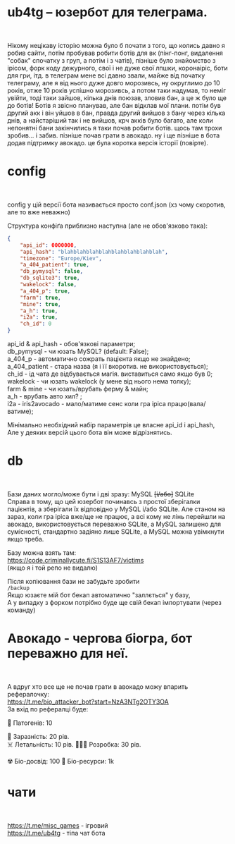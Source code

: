 # ub4tg – юзербот для телеграма.
<br/>

Нікому нецікаву історію можна було б почати з того, що колись давно я робив сайти, потім пробував робити ботів для вк (пінг-понг, видалення "собак" спочатку з груп, а потім і з чатів), пізніше було знайомство з ірісом, форк коду дежурного, свої і не дуже свої лпшки, коронаіріс, боти для гри, ітд. в телеграм мене всі давно звали, майже від початку телеграму, але я від нього дуже довго морозивсь, ну округлимо до 10 років, отже 10 років успішно морозивсь, а потом таки надумав, то неміг увійти, тоді таки зайшов, кілька днів поюзав, зловив бан, а це ж було ще до ботів! Ботів я звісно планував, але бан відклав мої плани. потім був другий акк і він уйшов в бан, правда другий вийшов з бану через кілька днів, а найстаріший так і не вийшов, крч акків було багато, але коли непонятні бани закінчились я таки почав робити ботів. щось там трохи зробив... і забив. пізніше почав грати в авокадо. ну і ще пізніше в бота додав підтримку авокадо. це була коротка версія історії (повірте). 

# config
<br/>

config у цій версії бота називається просто conf.json (хз чому скоротив, але то вже неважно)

Структура конфіґа приблизно наступна (але не обов'язково така):<br/>

```json
{
	"api_id": 0000000,
	"api_hash": "blahblahblahblahblahblahblahblah",
	"timezone": "Europe/Kiev",
	"a_404_patient": true,
	"db_pymysql": false,
	"db_sqlite3": true,
	"wakelock": false,
	"a_404_p": true,
	"farm": true,
	"mine": true,
	"a_h": true,
	"i2a": true,
	"ch_id": 0
}
```

api_id & api_hash - обов'язкові параметри; <br/>
db_pymysql - чи юзать MySQL? (default: False); <br/>
a_404_p - автоматично сожрать пацієнта якщо не знайдено; <br/>
a_404_patient - стара назва (я і її вкоротив. не використовується);<br/>
ch_id - ід чата де відбувається магія. виставиться само якщо був 0;<br/>
wakelock - чи юзать wakelock (у мене від нього нема толку); <br/>
farm & mine - чи юзать/врубать ферму & майн;<br/>
a_h - врубать авто хил? ; <br/>
i2a - iris2avocado - мало/матиме сенс коли гра іріса працю(вала/ватиме);<br/>

Мінімально необхідний набір параметрів це власне api_id і api_hash,<br/>
Але у деяких версій цього бота він може відрізнятись. 


# db
<br/>

Бази даних могло/може бути і дві зразу: MySQL <s>[і/або]</s> SQLite<br/>
Справа в тому, що цей юзербот починавсь з простої зберігалки пацієнтів, 
а зберігали їх відповідно у MySQL і/або SQLite. Але станом на зараз, 
коли гра іріса вже/ще не працює, а всі кому не лінь перейшли на авокадо, 
використовується переважно SQLite, а MySQL залишено для сумісності, 
стандартно задіяно лише SQLite, а MySQL можна увімкнути якщо треба.<br/>

Базу можна взять там: <br/>
https://code.criminallycute.fi/S1S13AF7/victims<br/>
(якщо я і той репо не видалю)<br/>

Після копіювання бази не забудьте зробити <br/>`/backup`<br/>
Якщо юзаєте мій бот бекап автоматично "заллється" у базу, <br/>
А у випадку з форком потрібно буде ще свій бекап імпортувати (через команду)<br/>


# Авокадо - чергова біогра, бот переважно для неї. 
<br/>

А вдруг хто все ще не почав грати в авокадо можу впарить рефералочку:<br/>
https://t.me/bio_attacker_bot?start=NzA3NTg2OTY3OA<br/>
За вхід по рефералці буде:<br/>

🧪 Патогенів: 10

🦠 Заразність: 20 рів.  
☠️ Летальність: 10 рів. 
👩🏻‍🔬 Розробка: 30 рів.  

☢️ Біо-досвід: 100
🧬 Біо-ресурси: 1k

# чати
<br/>

https://t.me/misc_games - ігровий<br/>
https://t.me/ub4tg - тіпа чат бота

